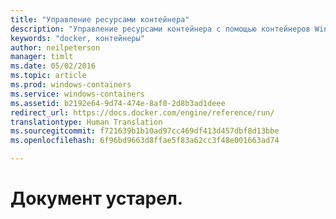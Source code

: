```yaml
---
title: "Управление ресурсами контейнера"
description: "Управление ресурсами контейнера с помощью контейнеров Windows."
keywords: "docker, контейнеры"
author: neilpeterson
manager: timlt
ms.date: 05/02/2016
ms.topic: article
ms.prod: windows-containers
ms.service: windows-containers
ms.assetid: b2192e64-9d74-474e-8af0-2d8b3ad1deee
redirect_url: https://docs.docker.com/engine/reference/run/
translationtype: Human Translation
ms.sourcegitcommit: f721639b1b10ad97cc469df413d457dbf8d13bbe
ms.openlocfilehash: 6f96bd9663d8ffae5f83a62cc3f48e001663ad74

---
```


# Документ устарел.


<!--HONumber=Sep16_HO4-->


